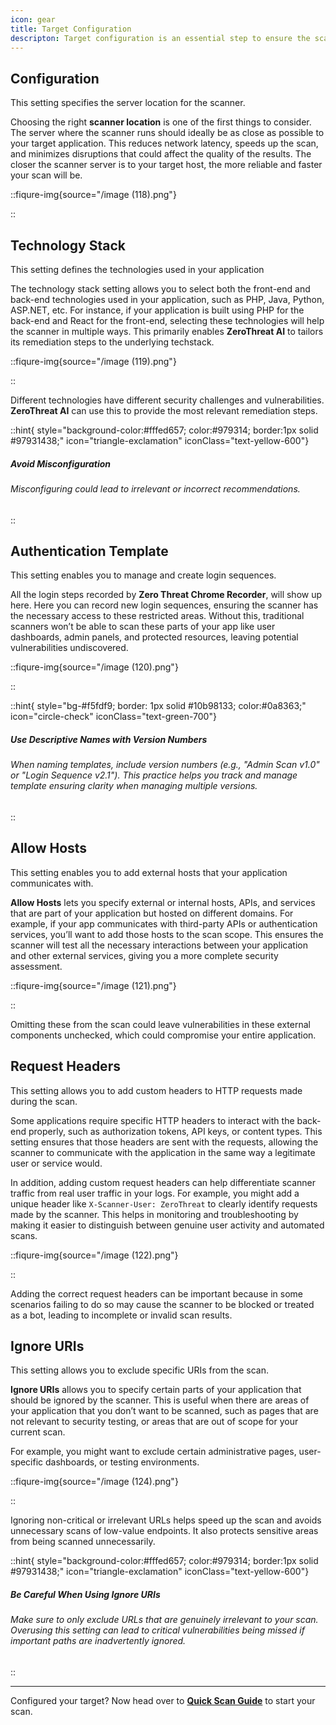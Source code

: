 ```yaml
---
icon: gear
title: Target Configuration
descripton: Target configuration is an essential step to ensure the scan runs efficiently. It involves defining various settings, that help the scanner interact with your application according to your needs and use-case.  By making these adjustments, you can tailor the scan to match your specific needs and ensure it covers all the relevant parts of your application, ultimately leading to more reliable results.
---
```


## Configuration

This setting specifies the server location for the scanner.&#x20;

Choosing the right **scanner location** is one of the first things to consider. The server where the scanner runs should ideally be as close as possible to your target application. This reduces network latency, speeds up the scan, and minimizes disruptions that could affect the quality of the results. The closer the scanner server is to your target host, the more reliable and faster your scan will be.&#x20;

::fiqure-img{source="/image (118).png"}

<!-- <img src="/image (118).png" alt=""> -->

::

## Technology Stack

This setting defines the technologies used in your application

The technology stack setting allows you to select both the front-end and back-end technologies used in your application, such as PHP, Java, Python, ASP.NET, etc. For instance, if your application is built using PHP for the back-end and React for the front-end, selecting these technologies will help the scanner in multiple ways. This primarily enables **ZeroThreat AI** to tailors its remediation steps to the underlying techstack.

::fiqure-img{source="/image (119).png"}

<!-- <img src="/image (119).png" alt=""> -->

::

Different technologies have different security challenges and vulnerabilities. **ZeroThreat AI** can use this to provide the most relevant remediation steps.&#x20;

::hint{ style="background-color:#fffed657; color:#979314; border:1px solid #97931438;" icon="triangle-exclamation" iconClass="text-yellow-600"}

##### **Avoid Misconfiguration**

###### Misconfiguring could lead to irrelevant or incorrect recommendations.

::

## Authentication Template

This setting enables you to manage and create login sequences.

All the login steps recorded by **Zero Threat Chrome Recorder**, will show up here. Here you can record new login sequences, ensuring the scanner has the necessary access to these restricted areas. Without this, traditional scanners won’t be able to scan these parts of your app like user dashboards, admin panels, and protected resources, leaving potential vulnerabilities undiscovered.

::fiqure-img{source="/image (120).png"}

<!-- <img src="/image (120).png" alt="" > -->

::

::hint{ style="bg-#f5fdf9; border: 1px solid #10b98133; color:#0a8363;" icon="circle-check" iconClass="text-green-700"}

##### **Use Descriptive Names with Version Numbers**

###### When naming templates, include version numbers (e.g., "Admin Scan v1.0" or "Login Sequence v2.1"). This practice helps you track and manage template ensuring clarity when managing multiple versions.

::

## Allow Hosts&#x20;

This setting enables you to add external hosts that your application communicates with.&#x20;

**Allow Hosts** lets you specify external or internal hosts, APIs, and services that are part of your application but hosted on different domains. For example, if your app communicates with third-party APIs or authentication services, you’ll want to add those hosts to the scan scope. This ensures the scanner will test all the necessary interactions between your application and other external services, giving you a more complete security assessment.&#x20;

::fiqure-img{source="/image (121).png"}

<!-- <img src="/image (121).png" alt="" > -->

::

Omitting these from the scan could leave vulnerabilities in these external components unchecked, which could compromise your entire application.

## Request Headers

This setting allows you to add custom headers to HTTP requests made during the scan.&#x20;

Some applications require specific HTTP headers to interact with the back-end properly, such as authorization tokens, API keys, or content types. This setting ensures that those headers are sent with the requests, allowing the scanner to communicate with the application in the same way a legitimate user or service would.

In addition, adding custom request headers can help differentiate scanner traffic from real user traffic in your logs. For example, you might add a unique header like `X-Scanner-User: ZeroThreat` to clearly identify requests made by the scanner. This helps in monitoring and troubleshooting by making it easier to distinguish between genuine user activity and automated scans.

::fiqure-img{source="/image (122).png"}

<!-- <img src="/image (122).png" alt="" > -->

::

Adding the correct request headers can be important because in some scenarios failing to do so may cause the scanner to be blocked or treated as a bot, leading to incomplete or invalid scan results.

## Ignore URIs

This setting allows you to exclude specific URIs from the scan.

**Ignore URIs** allows you to specify certain parts of your application that should be ignored by the scanner. This is useful when there are areas of your application that you don’t want to be scanned, such as pages that are not relevant to security testing, or areas that are out of scope for your current scan.

For example, you might want to exclude certain administrative pages, user-specific dashboards, or testing environments.

::fiqure-img{source="/image (124).png"}

<!-- <img src="/image (124).png" alt="" > -->

::

Ignoring non-critical or irrelevant URLs helps speed up the scan and avoids unnecessary scans of low-value endpoints. It also protects sensitive areas from being scanned unnecessarily.&#x20;

::hint{ style="background-color:#fffed657; color:#979314; border:1px solid #97931438;" icon="triangle-exclamation" iconClass="text-yellow-600"}

##### **Be Careful When Using Ignore URIs**

###### Make sure to only exclude URLs that are genuinely irrelevant to your scan. Overusing this setting can lead to critical vulnerabilities being missed if important paths are inadvertently ignored.

::

---

Configured your target? Now head over to [**Quick Scan Guide**](../getting-started/publish-your-docs.md 'mention') to start your scan.
